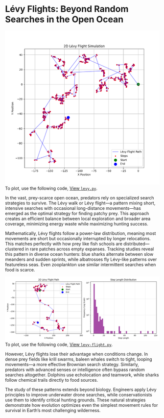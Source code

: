 # Lévy Flights: Beyond Random Searches in the Open Ocean

![levy_flight](images/levy_flight.png)  
To plot, use the following code, [View `levy.py`](Python/levy.py). 

In the vast, prey-scarce open ocean, predators rely on specialized search strategies to survive. The Lévy walk or Lévy flight—a pattern mixing short, intensive searches with occasional long-distance movements—has emerged as the optimal strategy for finding patchy prey. This approach creates an efficient balance between local exploration and broader area coverage, minimizing energy waste while maximizing hunting success.  

Mathematically, Lévy flights follow a power-law distribution, meaning most movements are short but occasionally interrupted by longer relocations. This matches perfectly with how prey like fish schools are distributed—clustered in rare patches across empty expanses. Tracking studies reveal this pattern in diverse ocean hunters: blue sharks alternate between slow meanders and sudden sprints, while albatrosses fly Lévy-like patterns over featureless seas. Even zooplankton use similar intermittent searches when food is scarce.  


![levy_flight_with_distribution](images/levy_flight_with_distribution.png)  
To plot, use the following code, [View `levy-flight.py`](Python/levy-flight.py). 


However, Lévy flights lose their advantage when conditions change. In dense prey fields like krill swarms, baleen whales switch to tight, looping movements—a more effective Brownian search strategy. Similarly, predators with advanced senses or intelligence often bypass random searches altogether. Dolphins use echolocation and teamwork, while sharks follow chemical trails directly to food sources.  

The study of these patterns extends beyond biology. Engineers apply Lévy principles to improve underwater drone searches, while conservationists use them to identify critical hunting grounds. These natural strategies demonstrate how evolution optimizes even the simplest movement rules for survival in Earth’s most challenging wilderness.  
